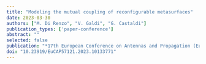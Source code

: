 ```yaml
---
title: "Modeling the mutual coupling of reconfigurable metasurfaces"
date: 2023-03-30
authors: ["M. Di Renzo", "V. Galdi", "G. Castaldi"]
publication_types: ['paper-conference']
abstract: ""
selected: false
publication: "*17th European Conference on Antennas and Propagation (EuCAP)*"
doi: "10.23919/EuCAP57121.2023.10133771"
---
```

